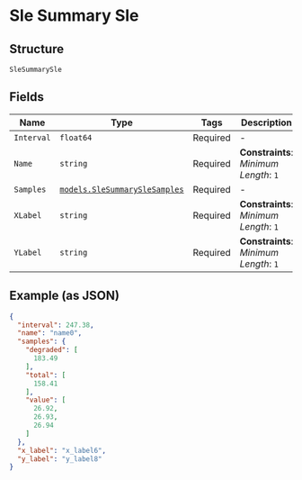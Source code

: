 
# Sle Summary Sle

## Structure

`SleSummarySle`

## Fields

| Name | Type | Tags | Description |
|  --- | --- | --- | --- |
| `Interval` | `float64` | Required | - |
| `Name` | `string` | Required | **Constraints**: *Minimum Length*: `1` |
| `Samples` | [`models.SleSummarySleSamples`](../../doc/models/sle-summary-sle-samples.md) | Required | - |
| `XLabel` | `string` | Required | **Constraints**: *Minimum Length*: `1` |
| `YLabel` | `string` | Required | **Constraints**: *Minimum Length*: `1` |

## Example (as JSON)

```json
{
  "interval": 247.38,
  "name": "name0",
  "samples": {
    "degraded": [
      183.49
    ],
    "total": [
      158.41
    ],
    "value": [
      26.92,
      26.93,
      26.94
    ]
  },
  "x_label": "x_label6",
  "y_label": "y_label8"
}
```

